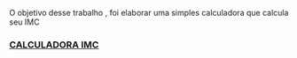 O objetivo desse trabalho , foi elaborar uma simples calculadora que calcula seu IMC
### <a href="http://127.0.0.1:5500/calculadoraIMC/index.html">CALCULADORA IMC</a>
